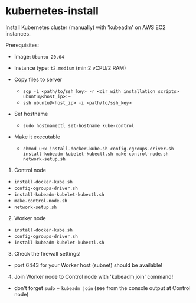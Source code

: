 # kubernetes-install
Install Kubernetes cluster (manually) with 'kubeadm' on AWS EC2 instances.

Prerequisites:
 - Image: `Ubuntu 20.04`
 - Instance type: `t2.medium` (min:2 vCPU/2 RAM)

- Copy files to server
  - `scp -i <path/to/ssh_key> -r <dir_with_installation_scripts> ubuntu@<host_ip>:~`
  - `ssh ubuntu@<host_ip> -i <path/to/ssh_key>`

- Set hostname
  - `sudo hostnamectl set-hostname kube-control`
- Make it executable
  - `chmod u+x install-docker-kube.sh config-cgroups-driver.sh install-kubeadm-kubelet-kubectl.sh make-control-node.sh network-setup.sh`

1. Control node
- `install-docker-kube.sh`
- `config-cgroups-driver.sh`
- `install-kubeadm-kubelet-kubectl.sh`
- `make-control-node.sh`
- `network-setup.sh`
2. Worker node 
- `install-docker-kube.sh`
- `config-cgroups-driver.sh`
- `install-kubeadm-kubelet-kubectl.sh`
3. Check the firewall settings!
- port 6443 for your Worker host (subnet) should be available!
4. Join Worker node to Control node with 'kubeadm join' command!
- don't forget `sudo` + `kubeadm join` (see from the console output at Control node)
